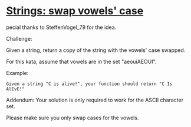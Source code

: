 # [Strings: swap vowels' case](https://www.codewars.com/kata/5803c0c6ab6c20a06f000026) # 

pecial thanks to SteffenVogel_79 for the idea.

Challenge:

Given a string, return a copy of the string with the vowels' case swapped.

For this kata, assume that vowels are in the set "aeouiAEOUI".

Example: 

    Given a string "C is alive!", your function should return "C Is AlIvE!"

Addendum: Your solution is only required to work for the ASCII character set.

Please make sure you only swap cases for the vowels.
